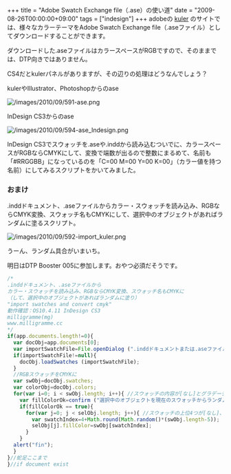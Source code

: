 +++
title = "Adobe Swatch Exchange file（.ase）の使い道"
date = "2009-08-26T00:00:00+09:00"
tags = ["indesign"]
+++
adobeの [kuler](http://kuler.adobe.com/) のサイトでは、様々なカラーテーマをAdobe Swatch Exchange file（.aseファイル）としてダウンロードすることができます。

ダウンロードした.aseファイルはカラースペースがRGBですので、そのままでは、DTP向きではありません。

CS4だとkulerパネルがありますが、その辺りの処理はどうなんでしょう？

kulerやIllustrator、Photoshopからのase

![/images/2010/09/591-ase.png](/images/2010/09/591-ase.png)

InDesign CS3からのase

![/images/2010/09/594-ase_Indesign.png](/images/2010/09/594-ase_Indesign.png)

InDesign CS3でスウォッチを.aseや.inddから読み込むついでに、カラースペースがRGBならCMYKにして、変換で端数が出るので整数にまるめて、名前も「#RRGGBB」になっているのを「C=00 M=00 Y=00 K=00」（カラー値を持つ名前）にしてみるスクリプトをかいてみました。

### おまけ

.inddドキュメント、.aseファイルからカラー・スウォッチを読み込み、RGBならCMYK変換、スウォッチ名もCMYKにして、選択中のオブジェクトがあればランダムに塗るスクリプト。

![/images/2010/09/592-import_kuler.png](/images/2010/09/592-import_kuler.png)

うーん、ランダム具合がいまいち。

明日はDTP Booster 005に参加します。おやつ必須だそうです。

```js
/*
.inddドキュメント、.aseファイルから
カラー・スウォッチを読み込み、RGBならCMYK変換、スウォッチ名もCMYKに
（して、選択中のオブジェクトがあればランダムに塗り）
"import swatches and convert cmyk"
動作確認：OS10.4.11 InDesign CS3
milligramme(mg)
www.milligramme.cc
*/
if(app.documents.length!=0){
  var docObj=app.documents[0];
  var importSwatchFile=File.openDialog (".inddドキュメントまたは.aseファイル（Adobe Swatch Exchage file）を選択","");
  if(importSwatchFile!=null){
    docObj.loadSwatches (importSwatchFile);
  }
  //RGBスウォッチをCMYKに
  var swObj=docObj.swatches;
  var colorObj=docObj.colors;
  for(var i=0; i < swObj.length; i++){ //スウォッチの内容が[なし]とグラデーション以外を処理 //getElements()の配列から //[なし]はSwatch、グラデーションはGradientをかえしてくる if(swObj[i].getElements()[0].constructor.name == "Color"){ var colorOfSwatch=colorObj.itemByName(swObj[i].name); if(colorOfSwatch.space == ColorSpace.RGB){ //CMYK変換 colorOfSwatch.space=ColorSpace.CMYK; var CMYK=colorOfSwatch.colorValue; //RGB→CMYK変換の変換誤差をまるめる var textC=parseInt(CMYK[0]).toString(); var textM=parseInt(CMYK[1]).toString(); var textY=parseInt(CMYK[2]).toString(); var textK=parseInt(CMYK[3]).toString(); //名前を「カラー値を持つ名前」にする、既にある場合にはママ try{ colorOfSwatch.name="C="+textC+" M="+textM+" Y="+textY+" K="+textK; }catch(e){} //CMYK値を調整 var intCMYK=[eval(textC),eval(textM),eval(textY),eval(textK)]; swObj[i].colorValue=intCMYK; } }//if not None&amp;Gradient }//for swatch convert //ここからは蛇足 //選択しているオブジェクトがあれば、それに現在のスウォッチからランダムに塗ります var selObj=app.selection; if(selObj.length > 0){
    var fillColorOk=confirm ("選択中のオブジェクトを現在のスウォッチからランダムに塗ってもいいですか")
    if(fillColorOk == true){
      for(var j=0; j < selObj.length; j++){ //スウォッチの上位4つが[なし]、[紙色]、[黒]、[レジストレーション]  になっている前提で、それらを除外 if(swObj.length > 4){
        var swatchIndex=4+Math.round(Math.random()*(swObj.length-5));
        selObj[j].fillColor=swObj[swatchIndex];
      }
    }
  alert("fin");
  }
}//蛇足ここまで
}//if document exist
```